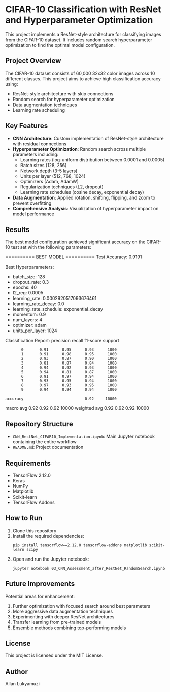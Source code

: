 # CIFAR-10 Classification with ResNet and Hyperparameter Optimization

This project implements a ResNet-style architecture for classifying images from the CIFAR-10 dataset. It includes random search hyperparameter optimization to find the optimal model configuration.

## Project Overview

The CIFAR-10 dataset consists of 60,000 32x32 color images across 10 different classes. This project aims to achieve high classification accuracy using:

- ResNet-style architecture with skip connections
- Random search for hyperparameter optimization
- Data augmentation techniques
- Learning rate scheduling

## Key Features

- **CNN Architecture**: Custom implementation of ResNet-style architecture with residual connections
- **Hyperparameter Optimization**: Random search across multiple parameters including:
  - Learning rates (log-uniform distribution between 0.0001 and 0.0005)
  - Batch sizes (128, 256)
  - Network depth (3-5 layers)
  - Units per layer (512, 768, 1024)
  - Optimizers (Adam, AdamW)
  - Regularization techniques (L2, dropout)
  - Learning rate schedules (cosine decay, exponential decay)
- **Data Augmentation**: Applied rotation, shifting, flipping, and zoom to prevent overfitting
- **Comprehensive Analysis**: Visualization of hyperparameter impact on model performance

## Results

The best model configuration achieved significant accuracy on the CIFAR-10 test set with the following parameters:

========== BEST MODEL ==========
Test Accuracy: 0.9191

Best Hyperparameters:
- batch_size: 128
- dropout_rate: 0.3
- epochs: 40
- l2_reg: 0.0005
- learning_rate: 0.0002920517093676461
- learning_rate_decay: 0.0
- learning_rate_schedule: exponential_decay
- momentum: 0.9
- num_layers: 4
- optimizer: adam
- units_per_layer: 1024

Classification Report:
              precision    recall  f1-score   support

           0       0.91      0.95      0.93      1000
           1       0.91      0.98      0.95      1000
           2       0.93      0.87      0.90      1000
           3       0.81      0.87      0.84      1000
           4       0.94      0.92      0.93      1000
           5       0.94      0.81      0.87      1000
           6       0.91      0.97      0.94      1000
           7       0.93      0.95      0.94      1000
           8       0.97      0.93      0.95      1000
           9       0.94      0.94      0.94      1000

    accuracy                           0.92     10000
   macro avg       0.92      0.92      0.92     10000
weighted avg       0.92      0.92      0.92     10000


## Repository Structure

- `CNN_RestNet_CIFAR10_Implementation.ipynb`: Main Jupyter notebook containing the entire workflow
- `README.md`: Project documentation

## Requirements

- TensorFlow 2.12.0
- Keras
- NumPy
- Matplotlib
- Scikit-learn
- TensorFlow Addons

## How to Run

1. Clone this repository
2. Install the required dependencies:
   ```
   pip install tensorflow==2.12.0 tensorflow-addons matplotlib scikit-learn scipy
   ```
3. Open and run the Jupyter notebook:
   ```
   jupyter notebook 03_CNN_Assessment_after_RestNet_RandomSearch.ipynb
   ```

## Future Improvements

Potential areas for enhancement:
1. Further optimization with focused search around best parameters
2. More aggressive data augmentation techniques
3. Experimenting with deeper ResNet architectures
4. Transfer learning from pre-trained models
5. Ensemble methods combining top-performing models

## License

This project is licensed under the MIT License.

## Author

Allan Lukyamuzi
